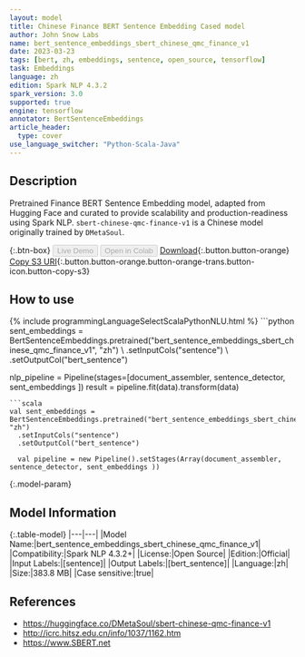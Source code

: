 ```yaml
---
layout: model
title: Chinese Finance BERT Sentence Embedding Cased model
author: John Snow Labs
name: bert_sentence_embeddings_sbert_chinese_qmc_finance_v1
date: 2023-03-23
tags: [bert, zh, embeddings, sentence, open_source, tensorflow]
task: Embeddings
language: zh
edition: Spark NLP 4.3.2
spark_version: 3.0
supported: true
engine: tensorflow
annotator: BertSentenceEmbeddings
article_header:
  type: cover
use_language_switcher: "Python-Scala-Java"
---
```


## Description

Pretrained Finance BERT Sentence Embedding model, adapted from Hugging Face and curated to provide scalability and production-readiness using Spark NLP. `sbert-chinese-qmc-finance-v1` is a Chinese model originally trained by `DMetaSoul`.

{:.btn-box}
<button class="button button-orange" disabled>Live Demo</button>
<button class="button button-orange" disabled>Open in Colab</button>
[Download](https://s3.amazonaws.com/auxdata.johnsnowlabs.com/public/models/bert_sentence_embeddings_sbert_chinese_qmc_finance_v1_zh_4.3.2_3.0_1679546147388.zip){:.button.button-orange}
[Copy S3 URI](s3://auxdata.johnsnowlabs.com/public/models/bert_sentence_embeddings_sbert_chinese_qmc_finance_v1_zh_4.3.2_3.0_1679546147388.zip){:.button.button-orange.button-orange-trans.button-icon.button-copy-s3}

## How to use



<div class="tabs-box" markdown="1">
{% include programmingLanguageSelectScalaPythonNLU.html %}
```python
sent_embeddings = BertSentenceEmbeddings.pretrained("bert_sentence_embeddings_sbert_chinese_qmc_finance_v1", "zh") \
  .setInputCols("sentence") \
  .setOutputCol("bert_sentence")

  nlp_pipeline = Pipeline(stages=[document_assembler, sentence_detector, sent_embeddings ])
    result = pipeline.fit(data).transform(data)
```
```scala
val sent_embeddings = BertSentenceEmbeddings.pretrained("bert_sentence_embeddings_sbert_chinese_qmc_finance_v1", "zh")
  .setInputCols("sentence")
  .setOutputCol("bert_sentence")

  val pipeline = new Pipeline().setStages(Array(document_assembler, sentence_detector, sent_embeddings ))
```
</div>

{:.model-param}
## Model Information

{:.table-model}
|---|---|
|Model Name:|bert_sentence_embeddings_sbert_chinese_qmc_finance_v1|
|Compatibility:|Spark NLP 4.3.2+|
|License:|Open Source|
|Edition:|Official|
|Input Labels:|[sentence]|
|Output Labels:|[bert_sentence]|
|Language:|zh|
|Size:|383.8 MB|
|Case sensitive:|true|

## References

- https://huggingface.co/DMetaSoul/sbert-chinese-qmc-finance-v1
- http://icrc.hitsz.edu.cn/info/1037/1162.htm
- https://www.SBERT.net